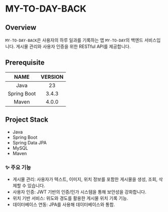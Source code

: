 # MY-TO-DAY-BACK

## Overview

`MY-TO-DAY-BACK`은 사용자의 하루 일과를 기록하는 앱 `MY-TO-DAY`의 백엔드 서비스입니다. 게시물 관리와 사용자 인증을 위한 RESTful API를 제공합니다.

## Prerequisite

|    NAME     | VERSION |
| :---------: |:-------:|
| Java        |   23    |
| Spring Boot |  3.4.3  |
| Maven       |  4.0.0  |

## Project Stack

- Java
- Spring Boot
- Spring Data JPA
- MySQL
- Maven


### ✨ 주요 기능
- 게시물 관리: 사용자가 텍스트, 이미지, 위치 정보를 포함한 게시물을 생성, 조회, 삭제할 수 있습니다.
- 사용자 인증: JWT 기반의 인증/인가 시스템을 통해 보안성을 강화합니다.
- 위치 기반 서비스: 위도와 경도를 활용한 게시물 위치 기록 기능.
- 데이터베이스 연동: JPA를 사용해 데이터베이스와 통합.
